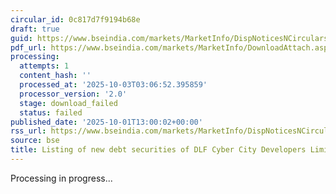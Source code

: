 ```yaml
---
circular_id: 0c817d7f9194b68e
draft: true
guid: https://www.bseindia.com/markets/MarketInfo/DispNoticesNCirculars.aspx?Noticeid={0818406C-0C63-4A02-862C-18CA999C3122}&noticeno=20251001-56&dt=10/01/2025&icount=56&totcount=83&flag=0
pdf_url: https://www.bseindia.com/markets/MarketInfo/DownloadAttach.aspx?id=20251001-56&attachedId=
processing:
  attempts: 1
  content_hash: ''
  processed_at: '2025-10-03T03:06:52.395859'
  processor_version: '2.0'
  stage: download_failed
  status: failed
published_date: '2025-10-01T13:00:02+00:00'
rss_url: https://www.bseindia.com/markets/MarketInfo/DispNoticesNCirculars.aspx?Noticeid={0818406C-0C63-4A02-862C-18CA999C3122}&noticeno=20251001-56&dt=10/01/2025&icount=56&totcount=83&flag=0
source: bse
title: Listing of new debt securities of DLF Cyber City Developers Limited
---
```


Processing in progress...